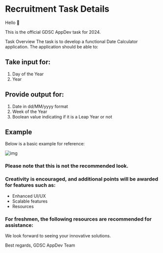# Recruitment Task Details

Hello 👋

This is the official GDSC AppDev task for 2024.

Task Overview
The task is to develop a functional Date Calculator application. The application should be able to:

## Take input for:

1. Day of the Year
2. Year

## Provide output for:

1. Date in dd/MM/yyyy format
2. Week of the Year
3. Boolean value indicating if it is a Leap Year or not

## Example
Below is a basic example for reference:

![img](https://github.com/user-attachments/assets/62fee4c2-e29a-47aa-904d-c85009040caf)


### Please note that this is not the recommended look.
### Creativity is encouraged, and additional points will be awarded for features such as:

- Enhanced UI/UX
- Scalable features
- Resources

### For freshmen, the following resources are recommended for assistance:

<!-- Add resources here -->

We look forward to seeing your innovative solutions.

Best regards,
GDSC AppDev Team



